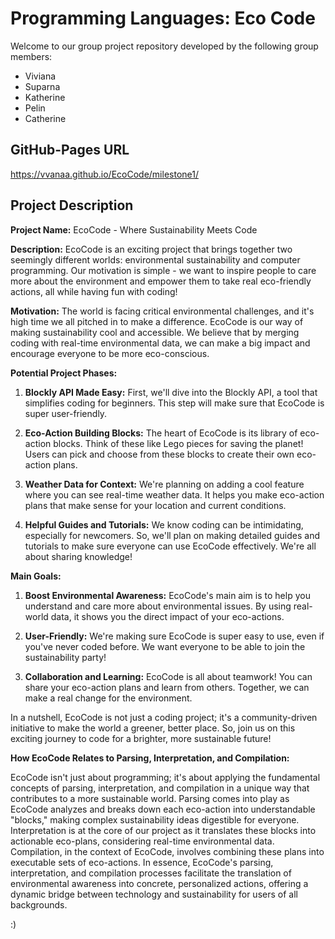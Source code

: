 # Programming Languages: Eco Code
Welcome to our group project repository developed by the following group members:
- Viviana
- Suparna
- Katherine
- Pelin
- Catherine

## GitHub-Pages URL
https://vvanaa.github.io/EcoCode/milestone1/ 
  
## Project Description
**Project Name:** EcoCode - Where Sustainability Meets Code

**Description:**
EcoCode is an exciting project that brings together two seemingly different worlds: environmental sustainability and computer programming. Our motivation is simple - we want to inspire people to care more about the environment and empower them to take real eco-friendly actions, all while having fun with coding!

**Motivation:**
The world is facing critical environmental challenges, and it's high time we all pitched in to make a difference. EcoCode is our way of making sustainability cool and accessible. We believe that by merging coding with real-time environmental data, we can make a big impact and encourage everyone to be more eco-conscious.

**Potential Project Phases:**

1. **Blockly API Made Easy:** First, we'll dive into the Blockly API, a tool that simplifies coding for beginners. This step will make sure that EcoCode is super user-friendly.

2. **Eco-Action Building Blocks:** The heart of EcoCode is its library of eco-action blocks. Think of these like Lego pieces for saving the planet! Users can pick and choose from these blocks to create their own eco-action plans.

3. **Weather Data for Context:** We're planning on adding a cool feature where you can see real-time weather data. It helps you make eco-action plans that make sense for your location and current conditions.

4. **Helpful Guides and Tutorials:** We know coding can be intimidating, especially for newcomers. So, we'll plan on making detailed guides and tutorials to make sure everyone can use EcoCode effectively. We're all about sharing knowledge!

**Main Goals:**
1. **Boost Environmental Awareness:** EcoCode's main aim is to help you understand and care more about environmental issues. By using real-world data, it shows you the direct impact of your eco-actions.

2. **User-Friendly:** We're making sure EcoCode is super easy to use, even if you've never coded before. We want everyone to be able to join the sustainability party!

3. **Collaboration and Learning:** EcoCode is all about teamwork! You can share your eco-action plans and learn from others. Together, we can make a real change for the environment.

In a nutshell, EcoCode is not just a coding project; it's a community-driven initiative to make the world a greener, better place. So, join us on this exciting journey to code for a brighter, more sustainable future! 


**How EcoCode Relates to Parsing, Interpretation, and Compilation:**

EcoCode isn't just about programming; it's about applying the fundamental concepts of parsing, interpretation, and compilation in a unique way that contributes to a more sustainable world. Parsing comes into play as EcoCode analyzes and breaks down each eco-action into understandable "blocks," making complex sustainability ideas digestible for everyone. Interpretation is at the core of our project as it translates these blocks into actionable eco-plans, considering real-time environmental data. Compilation, in the context of EcoCode, involves combining these plans into executable sets of eco-actions. In essence, EcoCode's parsing, interpretation, and compilation processes facilitate the translation of environmental awareness into concrete, personalized actions, offering a dynamic bridge between technology and sustainability for users of all backgrounds.

:)
